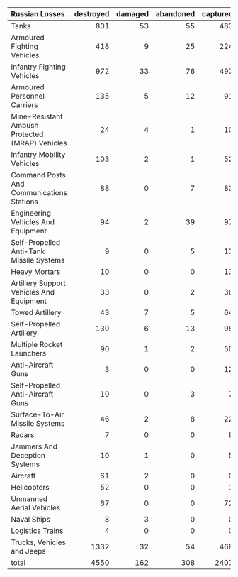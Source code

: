 | Russian Losses                                   |   destroyed |   damaged |   abandoned |   captured |   total |
|:-------------------------------------------------|------------:|----------:|------------:|-----------:|--------:|
| Tanks                                            |         801 |        53 |          55 |        483 |    1392 |
| Armoured Fighting Vehicles                       |         418 |         9 |          25 |        224 |     676 |
| Infantry Fighting Vehicles                       |         972 |        33 |          76 |        497 |    1578 |
| Armoured Personnel Carriers                      |         135 |         5 |          12 |         91 |     243 |
| Mine-Resistant Ambush Protected  (MRAP) Vehicles |          24 |         4 |           1 |         10 |      39 |
| Infantry Mobility Vehicles                       |         103 |         2 |           1 |         52 |     158 |
| Command Posts And Communications Stations        |          88 |         0 |           7 |         83 |     178 |
| Engineering Vehicles And Equipment               |          94 |         2 |          39 |         97 |     232 |
| Self-Propelled Anti-Tank Missile Systems         |           9 |         0 |           5 |         13 |      27 |
| Heavy Mortars                                    |          10 |         0 |           0 |         13 |      23 |
| Artillery Support Vehicles And Equipment         |          33 |         0 |           2 |         36 |      71 |
| Towed Artillery                                  |          43 |         7 |           5 |         64 |     119 |
| Self-Propelled Artillery                         |         130 |         6 |          13 |         98 |     247 |
| Multiple Rocket Launchers                        |          90 |         1 |           2 |         50 |     143 |
| Anti-Aircraft Guns                               |           3 |         0 |           0 |         12 |      15 |
| Self-Propelled Anti-Aircraft Guns                |          10 |         0 |           3 |          7 |      20 |
| Surface-To-Air Missile Systems                   |          46 |         2 |           8 |         22 |      78 |
| Radars                                           |           7 |         0 |           0 |          9 |      16 |
| Jammers And Deception Systems                    |          10 |         1 |           0 |          5 |      16 |
| Aircraft                                         |          61 |         2 |           0 |          0 |      63 |
| Helicopters                                      |          52 |         0 |           0 |          1 |      53 |
| Unmanned Aerial Vehicles                         |          67 |         0 |           0 |         72 |     139 |
| Naval Ships                                      |           8 |         3 |           0 |          0 |      11 |
| Logistics Trains                                 |           4 |         0 |           0 |          0 |       4 |
| Trucks, Vehicles and Jeeps                       |        1332 |        32 |          54 |        468 |    1886 |
| total                                            |        4550 |       162 |         308 |       2407 |    7427 |